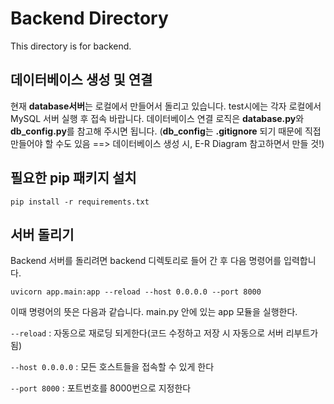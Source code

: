 # Backend Directory
This directory is for backend.

## 데이터베이스 생성 및 연결


현재 **database서버**는 로컬에서 만들어서 돌리고 있습니다. test시에는 각자 로컬에서 MySQL 서버 실행 후 접속 바랍니다. 데이터베이스 연결 로직은 **database.py**와 **db_config.py**를 참고해 주시면 됩니다. (**db_config**는 **.gitignore** 되기 때문에 직접 만들어야 할 수도 있음 ==> 데이터베이스 생성 시, E-R Diagram 참고하면서 만들 것!)


## 필요한 pip 패키지 설치

```linux
pip install -r requirements.txt
```

## 서버 돌리기

Backend 서버를 돌리려면 backend 디렉토리로 들어 간 후 다음 명령어를 입력합니다.

```linux
uvicorn app.main:app --reload --host 0.0.0.0 --port 8000
```

이때 명령어의 뜻은 다음과 같습니다.
main.py 안에 있는 app 모듈을 실행한다.

```--reload``` : 자동으로 재로딩 되게한다(코드 수정하고 저장 시 자동으로 서버 리부트가 됨)

```--host 0.0.0.0``` : 모든 호스트들을 접속할 수 있게 한다

```--port 8000``` : 포트번호를 8000번으로 지정한다
